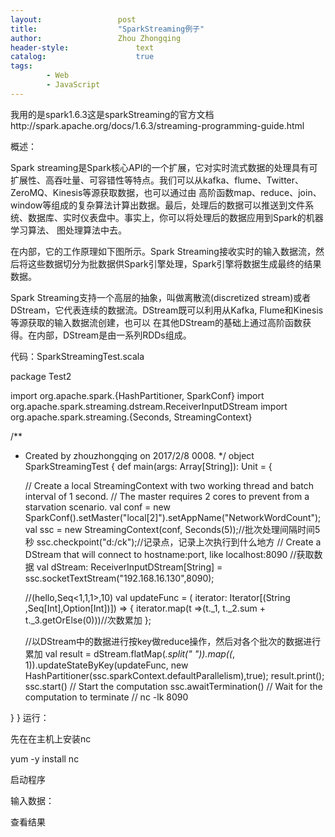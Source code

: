 ```yaml
---
layout:					post
title:					"SparkStreaming例子"
author:					Zhou Zhongqing
header-style:				text
catalog:					true
tags:
		- Web
		- JavaScript
---
```

​
我用的是spark1.6.3这是sparkStreaming的官方文档http://spark.apache.org/docs/1.6.3/streaming-programming-guide.html

概述：

Spark streaming是Spark核心API的一个扩展，它对实时流式数据的处理具有可扩展性、高吞吐量、可容错性等特点。我们可以从kafka、flume、Twitter、 ZeroMQ、Kinesis等源获取数据，也可以通过由 高阶函数map、reduce、join、window等组成的复杂算法计算出数据。最后，处理后的数据可以推送到文件系统、数据库、实时仪表盘中。事实上，你可以将处理后的数据应用到Spark的机器学习算法、 图处理算法中去。



在内部，它的工作原理如下图所示。Spark Streaming接收实时的输入数据流，然后将这些数据切分为批数据供Spark引擎处理，Spark引擎将数据生成最终的结果数据。



Spark Streaming支持一个高层的抽象，叫做离散流(discretized stream)或者DStream，它代表连续的数据流。DStream既可以利用从Kafka, Flume和Kinesis等源获取的输入数据流创建，也可以 在其他DStream的基础上通过高阶函数获得。在内部，DStream是由一系列RDDs组成。

代码：SparkStreamingTest.scala

package Test2

import org.apache.spark.{HashPartitioner, SparkConf}
import org.apache.spark.streaming.dstream.ReceiverInputDStream
import org.apache.spark.streaming.{Seconds, StreamingContext}

/**
  * Created by zhouzhongqing on 2017/2/8 0008.
  */
object SparkStreamingTest {
  def main(args: Array[String]): Unit = {

    // Create a local StreamingContext with two working thread and batch interval of 1 second.
    // The master requires 2 cores to prevent from a starvation scenario.
    val conf = new SparkConf().setMaster("local[2]").setAppName("NetworkWordCount");
    val ssc = new StreamingContext(conf, Seconds(5));//批次处理间隔时间5秒
    ssc.checkpoint("d:/ck");//记录点，记录上次执行到什么地方
    // Create a DStream that will connect to hostname:port, like localhost:8090
    //获取数据
    val dStream: ReceiverInputDStream[String] = ssc.socketTextStream("192.168.16.130",8090);

    //(hello,Seq<1,1,1>,10)
    val updateFunc = ( iterator: Iterator[(String ,Seq[Int],Option[Int])]) => {
      iterator.map(t =>(t._1, t._2.sum + t._3.getOrElse(0)))//次数累加
    };

    //以DStream中的数据进行按key做reduce操作，然后对各个批次的数据进行累加
    val result = dStream.flatMap(_.split(" ")).map((_, 1)).updateStateByKey(updateFunc,
      new HashPartitioner(ssc.sparkContext.defaultParallelism),true);
    result.print();
    ssc.start()             // Start the computation
    ssc.awaitTermination()  // Wait for the computation to terminate
    // nc -lk 8090

  }
}
运行：

先在在主机上安装nc

yum -y install nc

启动程序

输入数据：



查看结果


 



​
